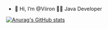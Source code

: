 - 👋 Hi, I’m @Viiron
👨‍💻 Java Developer


[![Anurag's GitHub stats](https://github-readme-stats.vercel.app/api?username=viiron)](https://github.com/anuraghazra/github-readme-stats)
